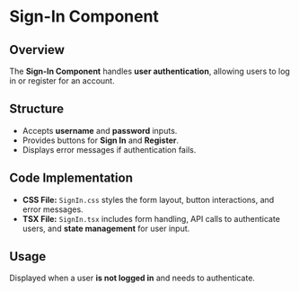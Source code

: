 # Sign-In Component

## **Overview**
The **Sign-In Component** handles **user authentication**, allowing users to log in or register for an account.

## **Structure**
- Accepts **username** and **password** inputs.
- Provides buttons for **Sign In** and **Register**.
- Displays error messages if authentication fails.

## **Code Implementation**
- **CSS File:** `SignIn.css` styles the form layout, button interactions, and error messages.
- **TSX File:** `SignIn.tsx` includes form handling, API calls to authenticate users, and **state management** for user input.

## **Usage**
Displayed when a user **is not logged in** and needs to authenticate.